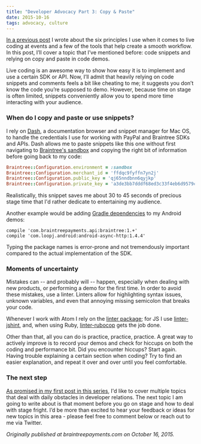 ```yaml
---
title: "Developer Advocacy Part 3: Copy & Paste"
date: 2015-10-16
tags: advocacy, culture
---
```


[In a previous post](/blog/2015/07/15/developer-relations-pt2/) I wrote about the six principles I use when it comes to live coding at events and a few of the tools that help create a smooth workflow. In this post, I’ll cover a topic that I’ve mentioned before: code snippets and relying on copy and paste in code demos.

Live coding is an awesome way to show how easy it is to implement and use a certain SDK or API. Now, I’ll admit that heavily relying on code snippets and comments feels a bit like cheating to me; it suggests you don’t know the code you’re supposed to demo. However, because time on stage is often limited, snippets conveniently allow you to spend more time interacting with your audience.

### When do I copy and paste or use snippets?

I rely on [Dash](http://kapeli.com/dash), a documentation browser and snippet manager for Mac OS, to handle the credentials I use for working with PayPal and Braintree SDKs and APIs. Dash allows me to paste snippets like this one without first navigating to [Braintree's sandbox](http://sandbox.braintreegateway.com/login) and copying the right bit of information before going back to my code:

```ruby
Braintree::Configuration.environment = :sandbox
Braintree::Configuration.merchant_id = 'ffdqc9fyffn7yn2j'
Braintree::Configuration.public_key = 'qj65nndbnn6qyjkp'
Braintree::Configuration.private_key = 'a3de3bb7dddf68ed3c33f4eb6d9579ca'
```

Realistically, this snippet saves me about 30 to 45 seconds of precious stage time that I'd rather dedicate to entertaining my audience.

Another example would be adding [Gradle dependencies](http://developers.braintreepayments.com/android+ruby/guides/client-sdk#gradle) to my Android demos:

```
compile 'com.braintreepayments.api:braintree:1.+'  
compile 'com.loopj.android:android-async-http:1.4.4'
```

Typing the package names is error-prone and not tremendously important compared to the actual implementation of the SDK.

### Moments of uncertainty

Mistakes can -- and probably will -- happen, especially when dealing with new products, or performing a demo for the first time. In order to avoid these mistakes, use a linter. Linters allow for highlighting syntax issues, unknown variables, and even that annoying missing semicolon that breaks your code.

Whenever I work with Atom I rely on the [linter package](http://atom.io/packages/linter); for JS I use [linter-jshint](http://atom.io/packages/linter-jshint), and, when using Ruby, [linter-rubocop](http://atom.io/packages/linter-rubocop) gets the job done.

Other than that, all you can do is practice, practice, practice. A great way to actively improve is to record your demos and check for hiccups on both the coding and performance bit. Did you encounter hiccups? Start again. Having trouble explaining a certain section when coding? Try to find an easier explanation, and repeat it over and over until you feel comfortable.

### The next step

[As promised in my first post in this series](/blog/2015/07/01/an-intro-to-dev-advocacy/), I'd like to cover multiple topics that deal with daily obstacles in developer relations. The next topic I am going to write about is that moment before you go on stage and how to deal with stage fright. I’d be more than excited to hear your feedback or ideas for new topics in this area - please feel free to comment below or reach out to me via Twitter.

*Originally published at braintreepayments.com on October 16, 2015.*
